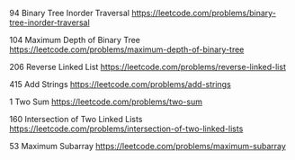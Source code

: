 94	Binary Tree Inorder Traversal https://leetcode.com/problems/binary-tree-inorder-traversal

104	Maximum Depth of Binary Tree https://leetcode.com/problems/maximum-depth-of-binary-tree

206	Reverse Linked List https://leetcode.com/problems/reverse-linked-list

415  Add Strings https://leetcode.com/problems/add-strings

1	Two Sum https://leetcode.com/problems/two-sum

160	Intersection of Two Linked Lists https://leetcode.com/problems/intersection-of-two-linked-lists

53	Maximum Subarray https://leetcode.com/problems/maximum-subarray




